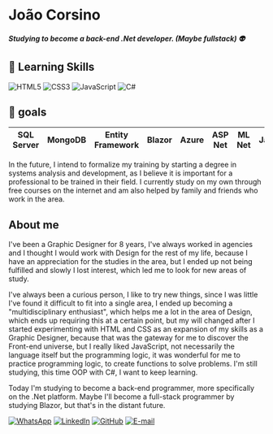 # João Corsino

##### Studying to become a back-end .Net developer. (Maybe fullstack) :alien:
## :book: Learning Skills
![HTML5](https://img.shields.io/badge/HTML5-000?style=for-the-badge&logo=html5) ![CSS3](https://img.shields.io/badge/CSS3-000?style=for-the-badge&logo=css3&logoColor=264CE4) ![JavaScript](https://img.shields.io/badge/JavaScript-000?style=for-the-badge&logo=javascript) ![C#](https://img.shields.io/badge/C%23-000?style=for-the-badge&logo=c-sharp&logoColor=823085)

## :scroll: goals
| SQL Server | MongoDB | Entity Framework | Blazor | Azure | ASP Net | ML Net | Java |
|-|-|-|-|-|-|-|-|

In the future, I intend to formalize my training by starting a degree in systems analysis and development, as I believe it is important for a professional to be trained in their field. I currently study on my own through free courses on the internet and am also helped by family and friends who work in the area.

## About me
I've been a Graphic Designer for 8 years, I've always worked in agencies and I thought I would work with Design for the rest of my life, because I have an appreciation for the studies in the area, but I ended up not being fulfilled and slowly I lost interest, which led me to look for new areas of study.

I've always been a curious person, I like to try new things, since I was little I've found it difficult to fit into a single area, I ended up becoming a "multidisciplinary enthusiast", which helps me a lot in the area of Design, which ends up requiring this at a certain point, but my will changed after I started experimenting with HTML and CSS as an expansion of my skills as a Graphic Designer, because that was the gateway for me to discover the Front-end universe, but I really liked JavaScript, not necessarily the language itself but the programming logic, it was wonderful for me to practice programming logic, to create functions to solve problems. I'm still studying, this time OOP with C#, I want to keep learning.

Today I'm studying to become a back-end programmer, more specifically on the .Net platform. Maybe I'll become a full-stack programmer by studying Blazor, but that's in the distant future.

[![WhatsApp](https://img.shields.io/badge/WhatsApp-25D366?style=for-the-badge&logo=whatsapp&logoColor=white)](https://wa.me/5512996399108) [![LinkedIn](https://img.shields.io/badge/LinkedIn-000?style=for-the-badge&logo=linkedin&logoColor=0E76A8)](https://www.linkedin.com/in/jota-corsino/) [![GitHub](https://img.shields.io/badge/GitHub-000?style=for-the-badge&logo=github&logoColor=white)](https://github.com/jotaCorsino) [![E-mail](https://img.shields.io/badge/-Email-000?style=for-the-badge&logo=microsoft-outlook&logoColor=007BFF)](mailto:oi.corsino@gmail.com)
